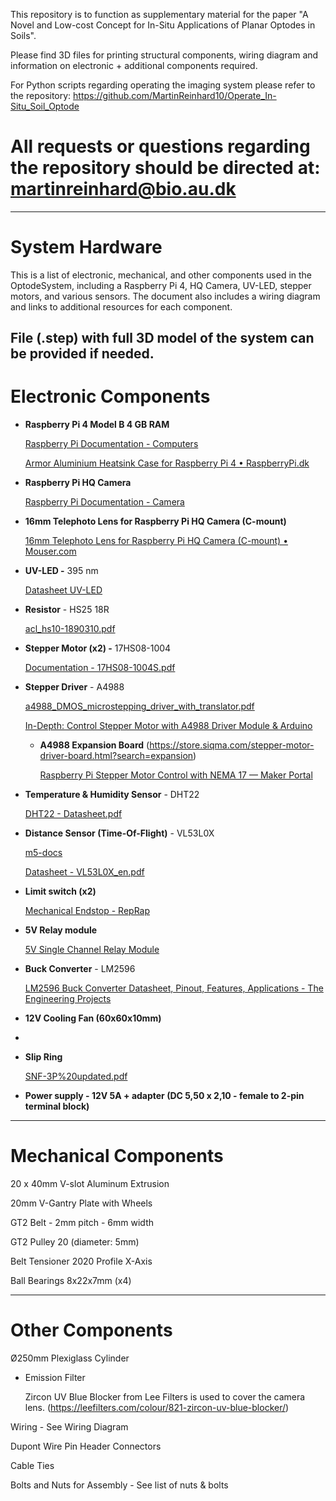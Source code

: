 This repository is to function as supplementary material for the paper "A Novel and Low-cost Concept for In-Situ Applications of Planar Optodes in Soils". 

Please find 3D files for printing structural components, wiring diagram and information on electronic + additional components required.

For Python scripts regarding operating the imaging system please refer to the repository: https://github.com/MartinReinhard10/Operate_In-Situ_Soil_Optode

# All requests or questions regarding the repository should be directed at: martinreinhard@bio.au.dk
---

# System Hardware
This is a list of electronic, mechanical, and other components used in the OptodeSystem, including a Raspberry Pi 4, HQ Camera, UV-LED, stepper motors, and various sensors. The document also includes a wiring diagram and links to additional resources for each component.

File (.step) with full 3D model of the system can be provided if needed.
---

# Electronic Components

- **Raspberry Pi 4 Model B 4 GB RAM**
    
    [Raspberry Pi Documentation - Computers](https://www.raspberrypi.com/documentation/computers/)
        
    [Armor Aluminium Heatsink Case for Raspberry Pi 4 • RaspberryPi.dk](https://raspberrypi.dk/en/product/armor-aluminium-heatsink-case-for-raspberry-pi-4/)
    
- **Raspberry Pi HQ Camera**
    
    [Raspberry Pi Documentation - Camera](https://www.raspberrypi.com/documentation/accessories/camera.html)
    
- ****16mm Telephoto Lens for Raspberry Pi HQ Camera (C-mount)****
    
    [16mm Telephoto Lens for Raspberry Pi HQ Camera (C-mount) • Mouser.com]([https://raspberrypi.dk/en/product/16mm-telephoto-lens-raspberry-pi-hq-camera/](https://www.mouser.com/pdfDocs/DFRobot16mm10MPTelephotoLensPO.pdf))
    
- **UV-LED  -** 395 nm
    
    [Datasheet UV-LED](https://www.mouser.dk/datasheet/2/245/Luminus_SST_10_UV_Datasheet-1499199.pdf)
      
- **Resistor** - HS25 18R
    
    [acl_hs10-1890310.pdf](https://www.mouser.dk/datasheet/2/303/acl_hs10-1890310.pdf)
    
- **Stepper Motor (x2) -** 17HS08-1004
    
    [Documentation - 17HS08-1004S.pdf](https://www.oyostepper.com/images/upload/File/17HS08-1004S.pdf)
    
- **Stepper Driver** - A4988
    
    [a4988_DMOS_microstepping_driver_with_translator.pdf](https://www.pololu.com/file/0J450/a4988_DMOS_microstepping_driver_with_translator.pdf)
    
    [In-Depth: Control Stepper Motor with A4988 Driver Module & Arduino](https://lastminuteengineers.com/a4988-stepper-motor-driver-arduino-tutorial/)
    
    - **A4988 Expansion Board**
        (https://store.siqma.com/stepper-motor-driver-board.html?search=expansion)
      
        [Raspberry Pi Stepper Motor Control with NEMA 17 — Maker Portal](https://makersportal.com/blog/raspberry-pi-stepper-motor-control-with-nema-17)
        
        
- **Temperature & Humidity Sensor** - DHT22
    
    [DHT22 - Datasheet.pdf](https://www.sparkfun.com/datasheets/Sensors/Temperature/DHT22.pdf)
    
- **Distance Sensor (Time-Of-Flight)** - VL53L0X
    
    [m5-docs](https://docs.m5stack.com/en/unit/tof)
    
    [Datasheet - VL53L0X_en.pdf](https://m5stack.oss-cn-shenzhen.aliyuncs.com/resource/docs/datasheet/hat/VL53L0X_en.pdf)
    
- **Limit switch (x2)**
    
    [Mechanical Endstop - RepRap](https://reprap.org/wiki/Mechanical_Endstop)
    
- **5V Relay module**
    
    [5V Single Channel Relay Module](https://microcontrollerslab.com/5v-single-channel-relay-module-pinout-working-interfacing-applications-datasheet/)
    
- **Buck Converter** - LM2596
    
    [LM2596 Buck Converter Datasheet, Pinout, Features, Applications - The Engineering Projects](https://www.theengineeringprojects.com/2020/09/lm2596-buck-converter-datasheet-pinout-features-applications.html)
    
- **12V Cooling Fan (60x60x10mm)**
- 
- **Slip Ring**
    
    [SNF-3P%20updated.pdf](https://cdn.sparkfun.com/datasheets/Robotics/SNF-3P%20updated.pdf)
    
- **Power supply - 12V 5A + adapter (DC 5,50 x 2,10 - female to 2-pin terminal block)**

---

# Mechanical Components

20 x 40mm V-slot Aluminum Extrusion

20mm V-Gantry Plate with Wheels
       
GT2 Belt - 2mm pitch - 6mm width

GT2 Pulley 20 (diameter: 5mm)

Belt Tensioner 2020 Profile X-Axis

Ball Bearings 8x22x7mm (x4)

---

# Other Components

Ø250mm Plexiglass Cylinder  

- Emission Filter
    
    Zircon UV Blue Blocker from Lee Filters is used to cover the camera lens.
    (https://leefilters.com/colour/821-zircon-uv-blue-blocker/)    

Wiring - See Wiring Diagram

Dupont Wire Pin Header Connectors

Cable Ties

Bolts and Nuts for Assembly - See list of nuts & bolts


